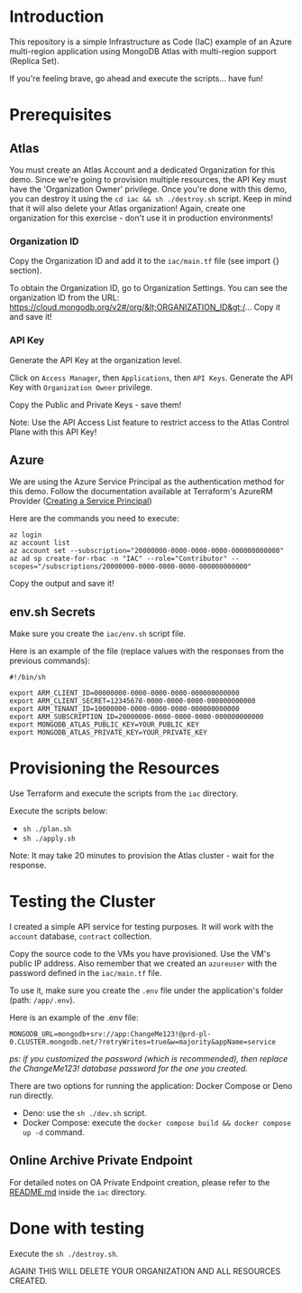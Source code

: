 # Introduction

This repository is a simple Infrastructure as Code (IaC) example of an Azure multi-region application using MongoDB Atlas with multi-region support (Replica Set).

If you're feeling brave, go ahead and execute the scripts... have fun!

# Prerequisites

## Atlas

You must create an Atlas Account and a dedicated Organization for this demo.
Since we're going to provision multiple resources, the API Key must have the 'Organization Owner' privilege.
Once you're done with this demo, you can destroy it using the `cd iac && sh ./destroy.sh` script.
Keep in mind that it will also delete your Atlas organization! 
Again, create one organization for this exercise - don't use it in production environments!

### Organization ID

Copy the Organization ID and add it to the `iac/main.tf` file (see import {} section).

To obtain the Organization ID, go to Organization Settings. 
You can see the organization ID from the URL: https://cloud.mongodb.org/v2#/org/&lt;ORGANIZATION_ID&gt;/...
Copy it and save it!

### API Key

Generate the API Key at the organization level.

Click on `Access Manager`, then `Applications`, then `API Keys`. Generate the API Key with `Organization Owner` privilege.

Copy the Public and Private Keys - save them!

Note: Use the API Access List feature to restrict access to the Atlas Control Plane with this API Key!

## Azure

We are using the Azure Service Principal as the authentication method for this demo.
Follow the documentation available at Terraform's AzureRM Provider ([Creating a Service Principal](https://registry.terraform.io/providers/hashicorp/azurerm/latest/docs/guides/service_principal_client_secret))

Here are the commands you need to execute:
```shell
az login
az account list
az account set --subscription="20000000-0000-0000-0000-000000000000"
az ad sp create-for-rbac -n "IAC" --role="Contributor" --scopes="/subscriptions/20000000-0000-0000-0000-000000000000"
```

Copy the output and save it!

## env.sh Secrets

Make sure you create the `iac/env.sh` script file.

Here is an example of the file (replace values with the responses from the previous commands):

```shell
#!/bin/sh

export ARM_CLIENT_ID=00000000-0000-0000-0000-000000000000
export ARM_CLIENT_SECRET=12345678-0000-0000-0000-000000000000
export ARM_TENANT_ID=10000000-0000-0000-0000-000000000000
export ARM_SUBSCRIPTION_ID=20000000-0000-0000-0000-000000000000
export MONGODB_ATLAS_PUBLIC_KEY=YOUR_PUBLIC_KEY
export MONGODB_ATLAS_PRIVATE_KEY=YOUR_PRIVATE_KEY
```

# Provisioning the Resources

Use Terraform and execute the scripts from the `iac` directory.

Execute the scripts below:
- `sh ./plan.sh`
- `sh ./apply.sh`

Note: It may take 20 minutes to provision the Atlas cluster - wait for the response.

# Testing the Cluster

I created a simple API service for testing purposes.
It will work with the `account` database, `contract` collection.

Copy the source code to the VMs you have provisioned. Use the VM's public IP address.
Also remember that we created an `azureuser` with the password defined in the `iac/main.tf` file.

To use it, make sure you create the `.env` file under the application's folder (path: `/app/.env`).

Here is an example of the .env file:
```shell
MONGODB_URL=mongodb+srv://app:ChangeMe123!@prd-pl-0.CLUSTER.mongodb.net/?retryWrites=true&w=majority&appName=service
```

_ps: if you customized the password (which is recommended), then replace the ChangeMe123! database password for the one you created._

There are two options for running the application: Docker Compose or Deno run directly.

- Deno: use the `sh ./dev.sh` script.
- Docker Compose: execute the `docker compose build && docker compose up -d` command.

## Online Archive Private Endpoint

For detailed notes on OA Private Endpoint creation, please refer to the [README.md](./iac/README.md) inside the `iac` directory.

# Done with testing

Execute the `sh ./destroy.sh`.

AGAIN! THIS WILL DELETE YOUR ORGANIZATION AND ALL RESOURCES CREATED.